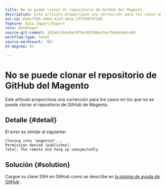 ```yaml
---
title: No se puede clonar el repositorio de GitHub del Magento
description: Este artículo proporciona una corrección para los casos en los que no se puede clonar el repositorio de GitHub de Magento.
exl-id: 65de77b5-496d-42a3-ab2e-1fff9df97160
feature: Data Import/Export
role: Developer
source-git-commit: 1d2e0c1b4a8e3d79a362500ee3ec7bde84a6ce0d
workflow-type: tm+mt
source-wordcount: '62'
ht-degree: 0%

---
```


# No se puede clonar el repositorio de GitHub del Magento

Este artículo proporciona una corrección para los casos en los que no se puede clonar el repositorio de GitHub de Magento.

## Detalle {#detail}

El error es similar al siguiente:

```terminal
Cloning into 'magento2'...
Permission denied (publickey).
fatal: The remote end hung up unexpectedly
```

## Solución {#solution}

Cargue su clave SSH en GitHub como se describe en [la página de ayuda de GitHub](https://help.github.com/articles/generating-ssh-keys) .
